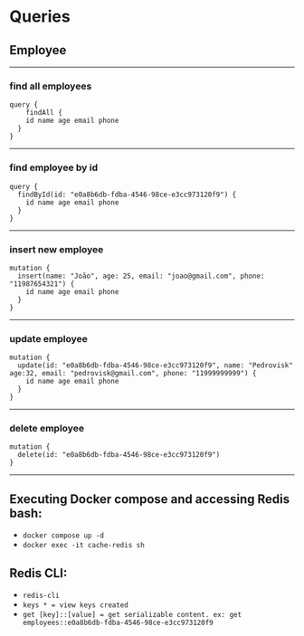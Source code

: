 # Queries

## Employee
___
### find all employees
```
query {
	findAll {
    id name age email phone
  }
}
```
___
### find employee by id
```
query {
  findById(id: "e0a8b6db-fdba-4546-98ce-e3cc973120f9") {
    id name age email phone
  }
}
```
___
### insert new employee
```
mutation {
  insert(name: "João", age: 25, email: "joao@gmail.com", phone: "11987654321") {
    id name age email phone
  }
}
```
___
### update employee
```
mutation {
  update(id: "e0a8b6db-fdba-4546-98ce-e3cc973120f9", name: "Pedrovisk" age:32, email: "pedrovisk@gmail.com", phone: "11999999999") {
    id name age email phone
  }
}
```
___
### delete employee
```
mutation {
  delete(id: "e0a8b6db-fdba-4546-98ce-e3cc973120f9")
}
```

___

## Executing Docker compose and accessing Redis bash:
- `docker compose up -d`
- `docker exec -it cache-redis sh`

## Redis CLI:
- `redis-cli`
- `keys * = view keys created`
- `get [key]::[value] = get serializable content. ex: get employees::e0a8b6db-fdba-4546-98ce-e3cc973120f9`
